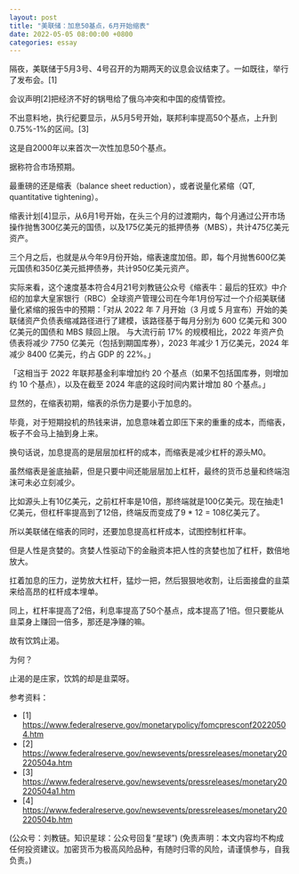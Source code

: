 ```yaml
---
layout: post
title: "美联储：加息50基点，6月开始缩表"
date: 2022-05-05 08:00:00 +0800
categories: essay
---
```


隔夜，美联储于5月3号、4号召开的为期两天的议息会议结束了。一如既往，举行了发布会。[1]

会议声明[2]把经济不好的锅甩给了俄乌冲突和中国的疫情管控。

不出意料地，执行纪要显示，从5月5号开始，联邦利率提高50个基点，上升到0.75%-1%的区间。[3]

这是自2000年以来首次一次性加息50个基点。

据称符合市场预期。

最重磅的还是缩表（balance sheet reduction），或者说量化紧缩（QT, quantitative tightening）。

缩表计划[4]显示，从6月1号开始，在头三个月的过渡期内，每个月通过公开市场操作抛售300亿美元的国债，以及175亿美元的抵押债券（MBS），共计475亿美元资产。

三个月之后，也就是从今年9月份开始，缩表速度加倍。即，每个月抛售600亿美元国债和350亿美元抵押债券，共计950亿美元资产。

实际来看，这个速度基本符合4月21号刘教链公众号《缩表牛：最后的狂欢》中介绍的加拿大皇家银行（RBC）全球资产管理公司在今年1月份写过一个介绍美联储量化紧缩的报告中的预期：「对从 2022 年 7 月开始（3 月或 5 月宣布）开始的美联储资产负债表缩减路径进行了建模，该路径基于每月分别为 600 亿美元和 300 亿美元的国债和 MBS 赎回上限。 与大流行前 17% 的规模相比，2022 年资产负债表将减少 7750 亿美元（包括到期国库券），2023 年减少 1 万亿美元，2024 年减少 8400 亿美元，约占 GDP 的 22%。」

「这相当于 2022 年联邦基金利率增加约 20 个基点（如果不包括国库券，则增加约 10 个基点），以及在截至 2024 年底的这段时间内累计增加 80 个基点。」

显然的，在缩表初期，缩表的杀伤力是要小于加息的。

毕竟，对于短期投机的热钱来讲，加息意味着立即压下来的重重的成本，而缩表，板子不会马上抽到身上来。

换句话说，加息提高的是层层加杠杆的成本，而缩表是减少杠杆的源头M0。

虽然缩表是釜底抽薪，但是只要中间还能层层加上杠杆，最终的货币总量和终端泡沫可未必立刻减少。

比如源头上有10亿美元，之前杠杆率是10倍，那终端就是100亿美元。现在抽走1亿美元，但杠杆率提高到了12倍，终端反而变成了9 * 12 = 108亿美元了。

所以美联储在缩表的同时，还要加息提高杠杆成本，试图控制杠杆率。

但是人性是贪婪的。贪婪人性驱动下的金融资本把人性的贪婪也加了杠杆，数倍地放大。

扛着加息的压力，逆势放大杠杆，猛炒一把，然后狠狠地收割，让后面接盘的韭菜来给高昂的杠杆成本埋单。

同上，杠杆率提高了2倍，利息率提高了50个基点，成本提高了1倍。但只要能从韭菜身上赚回一倍多，那还是净赚的嘛。

故有饮鸩止渴。

为何？

止渴的是庄家，饮鸩的却是韭菜呀。


参考资料：
- [1] https://www.federalreserve.gov/monetarypolicy/fomcpresconf20220504.htm
- [2] https://www.federalreserve.gov/newsevents/pressreleases/monetary20220504a.htm
- [3] https://www.federalreserve.gov/newsevents/pressreleases/monetary20220504a1.htm
- [4] https://www.federalreserve.gov/newsevents/pressreleases/monetary20220504b.htm

(公众号：刘教链。知识星球：公众号回复“星球”)
(免责声明：本文内容均不构成任何投资建议。加密货币为极高风险品种，有随时归零的风险，请谨慎参与，自我负责。)